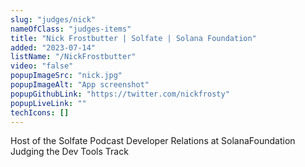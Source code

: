 ```yaml
---
slug: "judges/nick"
nameOfClass: "judges-items"
title: "Nick Frostbutter | Solfate | Solana Foundation"
added: "2023-07-14"
listName: "/NickFrostbutter"
video: "false"
popupImageSrc: "nick.jpg"
popupImageAlt: "App screenshot"
popupGithubLink: "https://twitter.com/nickfrosty"
popupLiveLink: ""
techIcons: []
---
```


Host of the Solfate Podcast
Developer Relations at SolanaFoundation
Judging the Dev Tools Track

